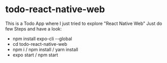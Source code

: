 # todo-react-native-web
This is a Todo App where I just tried to explore "React Native Web"
Just do few Steps and have a look:

- npm install expo-cli --global
- cd todo-react-native-web
- npm i / npm install / yarn install
- expo start / npm start
